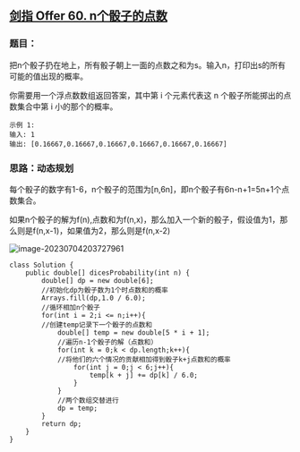 ## [剑指 Offer 60. n个骰子的点数](https://leetcode.cn/problems/nge-tou-zi-de-dian-shu-lcof/)

### 题目：

把n个骰子扔在地上，所有骰子朝上一面的点数之和为s。输入n，打印出s的所有可能的值出现的概率。

你需要用一个浮点数数组返回答案，其中第 i 个元素代表这 n 个骰子所能掷出的点数集合中第 i 小的那个的概率。

```
示例 1:
输入: 1
输出: [0.16667,0.16667,0.16667,0.16667,0.16667,0.16667]
```

### 思路：动态规划

每个骰子的数字有1-6，n个骰子的范围为[n,6n]，即n个骰子有6n-n+1=5n+1个点数集合。

如果n个骰子的解为f(n),点数和为f(n,x)，那么加入一个新的骰子，假设值为1，那么则是f(n,x-1)，如果值为2，那么则是f(n,x-2)

![image-20230704203727961](E:\Leetcode\剑指offer\image-20230704203727961.png)

```
class Solution {
    public double[] dicesProbability(int n) {
        double[] dp = new double[6];
        //初始化dp为骰子数为1个时点数和的概率
        Arrays.fill(dp,1.0 / 6.0);
        //循环相加n个骰子
        for(int i = 2;i <= n;i++){
        //创建temp记录下一个骰子的点数和
            double[] temp = new double[5 * i + 1];
            //遍历n-1个骰子的解（点数和）
            for(int k = 0;k < dp.length;k++){
            //将他们的六个情况的贡献相加得到骰子k+j点数和的概率
                for(int j = 0;j < 6;j++){
                    temp[k + j] += dp[k] / 6.0; 
                }
            }
            //两个数组交替进行
            dp = temp;
        }   
        return dp;
    }
}
```

